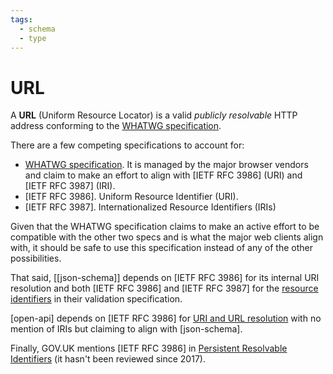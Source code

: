 ```yaml
---
tags:
  - schema
  - type
---
```

# URL

A **URL** (Uniform Resource Locator) is a valid _publicly resolvable_ HTTP address conforming to the [WHATWG specification].

There are a few competing specifications to account for:

- [WHATWG specification]. It is managed by the major browser vendors and claim to make an effort to align with [IETF RFC 3986] (URI) and [IETF RFC 3987] (IRI).
- [IETF RFC 3986]. Uniform Resource Identifier (URI).
- [IETF RFC 3987]. Internationalized Resource Identifiers (IRIs)


Given that the WHATWG specification claims to make an active effort to be compatible with the other two specs and is what the major web clients align with, it should be safe to use this specification instead of any of the other possibilities.

That said, [[json-schema]] depends on [IETF RFC 3986] for its internal URI resolution and both [IETF RFC 3986] and [IETF RFC 3987] for the [resource identifiers](http://json-schema.org/draft/2020-12/json-schema-validation.html#rfc.section.7.3.5) in their validation specification.

[open-api] depends on [IETF RFC 3986] for [URI and URL resolution](https://spec.openapis.org/oas/latest.html#relative-references-in-uris) with no mention of IRIs but claiming to align with [json-schema].

Finally, GOV.UK mentions [IETF RFC 3986] in [Persistent Resolvable Identifiers](https://www.gov.uk/government/publications/open-standards-for-government/persistent-resolvable-identifiers) (it hasn't been reviewed since 2017).


[WHATWG specification]: https://url.spec.whatwg.org/
[IETF FC 3986]: https://datatracker.ietf.org/doc/html/rfc3986/
[IETF FC 3987]: https://datatracker.ietf.org/doc/html/rfc3987/